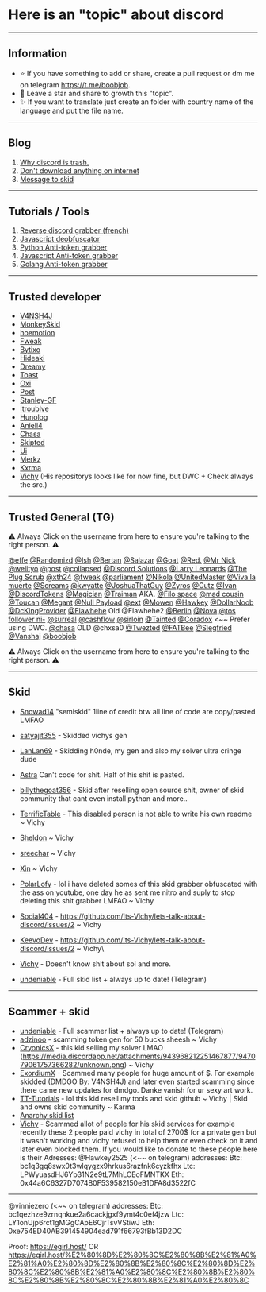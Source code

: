 # Here is an "topic" about discord

-----

## Information

- ⭐ If you have something to add or share, create a pull request or dm me on telegram https://t.me/boobjob.
- 🎈 Leave a star and share to growth this "topic".
- ✨ If you want to translate just create an folder with country name of the language and put the file name.

-----

## Blog

1. [Why discord is trash.](https://github.com/Its-Vichy/lets-talk-about-discord/blob/main/DiscordTrash.md)
2. [Don't download anything on internet](https://github.com/Its-Vichy/lets-talk-about-discord/blob/main/DownloadShit.md)
3. [Message to skid](https://github.com/Its-Vichy/lets-talk-about-discord/blob/main/Skid.md)

-----

## Tutorials / Tools

1. [Reverse discord grabber (french)](https://github.com/Its-Vichy/Reverse-Discord-Stealer-Tutorial)
2. [Javascript deobfuscator](https://github.com/Its-Vichy/ClearJS)
3. [Python Anti-token grabber](https://github.com/Its-Vichy/Sezam)
4. [Javascript Anti-token grabber](https://github.com/Its-Vichy/Spectre)
5. [Golang Anti-token grabber](https://github.com/traumatism/Discord-Malware-Detector)

-----

## Trusted developer

- [V4NSH4J](https://github.com/V4NSH4J)
- [MonkeySkid](https://github.com/balluh)
- [hoemotion](https://github.com/hoemotion)
- [Fweak](https://github.com/Fweak)
- [Bytixo](https://github.com/bytixo)
- [Hideaki](https://github.com/HideakiAtsuyo)
- [Dreamy](https://github.com/dreamywashere)
- [Toast](https://github.com/traumatism)
- [Oxi](https://github.com/oxitheman)
- [Post](https://github.com/post04)
- [Stanley-GF](https://github.com/Stanley-GF)
- [Itroublve](https://github.com/Itroublve)
- [Hunolog](https://github.com/Hunolog)
- [Aniell4](https://github.com/Aniell4)
- [Chasa](https://github.com/itschasa)
- [Skipted](https://github.com/scripted-1337)
- [Ui](https://github.com/UiIsBack)
- [Merkz](https://github.com/ItsMerkz)
- [Kxrma](https://github.com/boobbs)
- [Vichy](https://github.com/Its-Vichy) (His repositorys looks like for now fine, but DWC + Check always the src.)

-----

## Trusted General (TG)

⚠️ Always Click on the username from here to ensure you're talking to the right person. ⚠️

[@effe](http://t.me/effe_tg)
[@Randomizd](http://t.me/Randomizd4)
[@Ish](http://t.me/Ishontelegram)
[@Bertan](http://t.me/bertantaskiran)
[@Salazar](https://t.me/SalazariQ)
[@Goat](https://t.me/GoatTokens)
[@Red.](https://t.me/Bright)
[@Mr Nick](https://t.me/Mrnick3205)
[@welityo](https://t.me/massmentions)
[@post](https://t.me/postuwu)
[@collapsed](https://t.me/collapsed)
[@Discord Solutions](https://t.me/discordsolutions)
[@Larry Leonards](https://t.me/booba58)
[@The Plug Scrub](https://t.me/ThePlugScrub)
[@xth24](https://t.me/xth24)
[@fweak](https://t.me/fw3ak)
[@parliament](https://t.me/parliamentxo)
[@Nikola](https://t.me/nikolak47)
[@UnitedMaster](https://t.me/UnitedMaster)
[@Viva la muerte](https://t.me/dotudot)
[@Screams](https://t.me/screams1337)
[@kwyatte](https://t.me/kwyatte)
[@JoshuaThatGuy](https://t.me/JoshuaThatGuy2)
[@Zyros](https://t.me/Zyros)
[@Cutz](https://t.me/cutz000)
[@Ivan](https://t.me/IvanShop228)
[@DiscordTokens](https://t.me/DiscordTokensHQ)
[@Magician](https://t.me/MagicianNulled)
[@Traiman](https://t.me/Traiman) AKA. [@Filo space](https://t.me/filospace)
[@mad cousin](https://t.me/madcousin)
[@Toucan](https://t.me/Toucanzz)
[@Megant](https://t.me/tokifynet)
[@Null Payload](https://t.me/Null_Payload)
[@ext](https://t.me/creaming)
[@Mowen](https://t.me/MowenDC)
[@Hawkey](https://t.me/Hawkey2525)
[@DollarNoob](https://t.me/DollarNoob)
[@DcKingProvider](https://t.me/discordtokenprovider)
[@Flawhehe](https://t.me/Flawhehe) Old @Flawhehe2
[@Berlin](https://t.me/berlin_AXA)
[@Nova](https://t.me/novaisveryhot)
[@tos follower ni-](https://t.me/tos_follower)
[@surreal](https://t.me/surreal04)
[@cashflow](https://t.me/cashflow1337)
[@sirloin](https://t.me/sirloin)
[@Tainted](https://t.me/TaintedDev)
[@Coradox](https://t.me/Coradox) <~~ Prefer using DWC.
[@chasa](https://t.me/chasalol) OLD @chxsa0
[@Twezted](https://t.me/Twezted)
[@FATBee](https://t.me/fatbeebhw)
[@Siegfried](https://t.me/siegfried_tos)
[@Vanshaj](https://t.me/campingarunner)
[@boobjob](https://t.me/boobjob)

⚠️ Always Click on the username from here to ensure you're talking to the right person. ⚠️

-----

## Skid

- [Snowad14](https://github.com/Snowad14/Requests-Hcaptcha-Solver) "semiskid" 1line of credit btw all line of code are copy/pasted LMFAO
- [satyajit355](https://github.com/satyajit355) - Skidded vichys gen
- [LanLan69](https://github.com/LanLan69) - Skidding h0nde, my gen and also my solver ultra cringe dude

- [Astra](https://github.com/AstraaDev) Can't code for shit. Half of his shit is pasted.
- [billythegoat356](https://github.com/billythegoat356) - Skid after reselling open source shit, owner of skid community that cant even install python and more..
- [TerrificTable](https://github.com/TerrificTable) - This disabled person is not able to write his own readme ~ Vichy
- [Sheldon](https://github.com/Its-SheldonDev) ~ Vichy
- [sreechar](https://github.com/sreechar) ~ Vichy
- [Xin](https://github.com/Wizz1337) ~ Vichy
- [PolarLofy](https://github.com/PolarLofy) - lol i have deleted somes of this skid grabber obfuscated with the ass on youtube, one day he as sent me nitro and suply to stop deleting this shit grabber LMFAO ~ Vichy
- [Social404](https://github.com/notsocial404) - https://github.com/Its-Vichy/lets-talk-about-discord/issues/2 ~ Vichy
- [KeevoDev](https://github.com/KeevoDev) - https://github.com/Its-Vichy/lets-talk-about-discord/issues/2 ~ Vichy\
- [Vichy](https://github.com/Its-Vichy) - Doesn't know shit about sol and more.
- [undeniable](https://t.me/undeniable) - Full skid list + always up to date! (Telegram)

----
## Scammer + skid

- [undeniable](https://t.me/undeniable) - Full scammer list + always up to date! (Telegram)
- [adzinoo](https://github.com/adzinoo) - scamming token gen for 50 bucks sheesh ~ Vichy
- [CryonicsX](https://github.com/CryonicsX) - this kid selling my solver LMAO (https://media.discordapp.net/attachments/943968212251467877/947079061757366282/unknown.png) ~ Vichy
- [ExordiumX](https://github.com/ExordiumX) - Scammed many people for huge amount of $. For example skidded (DMDGO By: V4NSH4J) and later even started scamming since there came new updates for dmdgo. Danke vanish for ur sexy art work.
- [TT-Tutorials](https://github.com/TT-Tutorials) - lol this kid resell my tools and skid github ~ Vichy | Skid and owns skid community ~ Karma
- [Anarchy skid list](https://github.com/master7720/anarchy-skid-list)
- [Vichy](https://github.com/Its-Vichy) - Scammed allot of people for his skid services for example recently these 2 people paid vichy in total of 2700$ for a private gen but it wasn't working and vichy refused to help them or even check on it and later even blocked them. If you would like to donate to these people here is their Adresses:
@Hawkey2525 (<~~ on telegram) addresses:
Btc: bc1q3gq8swx0t3wlqygzx9hrkus6razfnk6cyzkfhx
Ltc: LPWyuasdHJ6Yb31N2e9tL7MhLCEoFMNTKX
Eth: 0x44a6C6327D7074B0F539582150eB1DFA8d3522fC
-----------------------------------------------------
@vinniezero (<~~ on telegram) addresses:
Btc: bc1qezhze9zrnqnkue2a6cackjgxf9ymt4c0ef4jzw
Ltc: LY1onUjp6rct1gMGgCApE6CjrTsvVStiwJ
Eth: 0xe754ED40AB391454904ead791f66793fBb13D2DC

Proof: https://egirl.host/‍‌​⁠⁠‍​‌‍‌​⁠‌​‌​‌​⁠‌ 
OR https://egirl.host/%E2%80%8D%E2%80%8C%E2%80%8B%E2%81%A0%E2%81%A0%E2%80%8D%E2%80%8B%E2%80%8C%E2%80%8D%E2%80%8C%E2%80%8B%E2%81%A0%E2%80%8C%E2%80%8B%E2%80%8C%E2%80%8B%E2%80%8C%E2%80%8B%E2%81%A0%E2%80%8C
